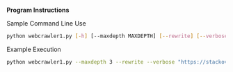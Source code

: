 **Program Instructions**  

Sample Command Line Use
```Bash
python webcrawler1.py [-h] [--maxdepth MAXDEPTH] [--rewrite] [--verbose] initialURL
```

Example Execution
```Bash
python webcrawler1.py --maxdepth 3 --rewrite --verbose "https://stackoverflow.com/questions/58146520/crawling-and-scraping-random-websites"
```